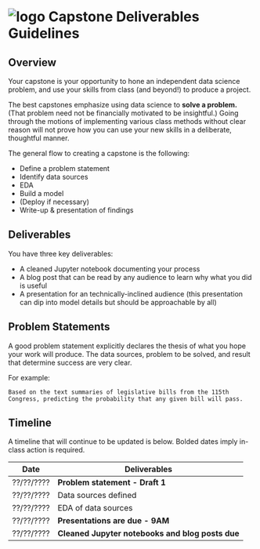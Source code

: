 # ![logo](https://ga-dash.s3.amazonaws.com/production/assets/logo-9f88ae6c9c3871690e33280fcf557f33.png) Capstone Deliverables Guidelines

## Overview

Your capstone is your opportunity to hone an independent data science problem, and use your skills from class (and beyond!) to produce a project.

The best capstones emphasize using data science to **solve a problem.** (That problem need not be financially motivated to be insightful.) Going through the motions of implementing various class methods without clear reason will not prove how you can use your new skills in a deliberate, thoughtful manner.

The general flow to creating a capstone is the following:

- Define a problem statement
- Identify data sources
- EDA
- Build a model
- (Deploy if necessary)
- Write-up & presentation of findings

## Deliverables

You have three key deliverables:

- A cleaned Jupyter notebook documenting your process
- A blog post that can be read by any audience to learn why what you did is useful
- A presentation for an technically-inclined audience (this presentation can dip into model details but should be approachable by all)

## Problem Statements

A good problem statement explicitly declares the thesis of what you hope your work will produce. The data sources, problem to be solved, and result that determine success are very clear.

For example:

```
Based on the text summaries of legislative bills from the 115th Congress, predicting the probability that any given bill will pass.
```

## Timeline

A timeline that will continue to be updated is below. Bolded dates imply in-class action is required.

| Date          | Deliverables			  								 	|
| ------------- | ----------------------------------------------------------|
| ??/??/????    | **Problem statement - Draft 1** 							|
| ??/??/????    | Data sources defined										|
| ??/??/????    | EDA of data sources										|
| ??/??/????    | **Presentations are due - 9AM**							|
| ??/??/????    | **Cleaned Jupyter notebooks and blog posts due**			|